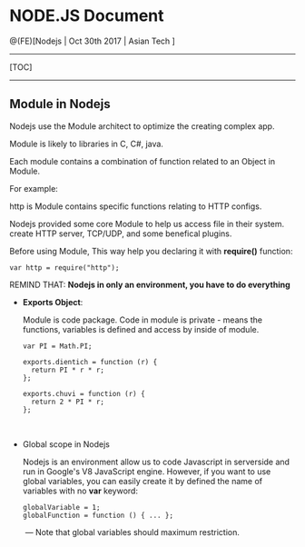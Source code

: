 # NODE.JS Document

@(FE)[Nodejs | Oct 30th 2017 | Asian Tech ]

------

[TOC]

------

## Module in Nodejs

Nodejs use the Module architect to optimize the creating complex app.

Module is likely to libraries in C, C#, java.

Each module contains a combination of function related to an Object in Module.

For example:

http is Module contains specific functions relating to HTTP configs.

Nodejs provided some core Module to help us access file in their system. create HTTP server, TCP/UDP, and some benefical plugins.

Before using Module, This way help you declaring it with **require()** function:

```
var http = require("http");
```

REMIND THAT: **Nodejs in only an environment, you have to do everything**

- **Exports Object**:

  Module is code package. Code in module is private - means the functions, variables is defined and access by inside of module. 

  ```
  var PI = Math.PI;
    
  exports.dientich = function (r) {
    return PI * r * r;
  };
    
  exports.chuvi = function (r) {
    return 2 * PI * r;
  };
  ```

  ​

- Global scope in Nodejs

  Nodejs is an environment allow us to code Javascript in serverside and run in Google's V8 JavaScript engine. However, if you want to use global variables, you can easily create it by defined the name of variables with no **var** keyword:

  ```
  globalVariable = 1;
  globalFunction = function () { ... };
  ```

  ​	— Note that global variables should maximum restriction.
